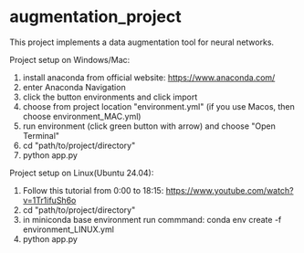 # augmentation_project

This project implements a data augmentation tool for neural networks. 

Project setup on Windows/Mac:
  1. install anaconda from official website: https://www.anaconda.com/
  2. enter Anaconda Navigation
  3. click the button environments and click import
  4. choose from project location "environment.yml" (if you use Macos, then choose environment_MAC.yml)
  5. run environment (click green button with arrow) and choose "Open Terminal"
  6. cd "path/to/project/directory"
  7. python app.py

Project setup on Linux(Ubuntu 24.04):
  1. Follow this tutorial from 0:00 to 18:15: https://www.youtube.com/watch?v=1Tr1ifuSh6o
  2. cd "path/to/project/directory"
  3. in miniconda base environment run commmand: conda env create -f environment_LINUX.yml
  4. python app.py
